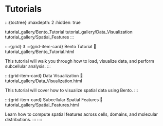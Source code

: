 # Tutorials

:::{toctree}
:maxdepth: 2
:hidden: true
   
tutorial_gallery/Bento_Tutorial
tutorial_gallery/Data_Visualization
tutorial_gallery/Spatial_Features
:::

::::{grid} 3
:::{grid-item-card}  Bento Tutorial
:link: tutorial_gallery/Bento_Tutorial.html

This tutorial will walk you through how to load, visualize data, and perform subcellular analysis.
:::

:::{grid-item-card}  Data Visualization
:link: tutorial_gallery/Data_Visualization.html

This tutorial will cover how to visualize spatial data using Bento.
:::

:::{grid-item-card}  Subcellular Spatial Features
:link: tutorial_gallery/Spatial_Features.html

Learn how to compute spatial features across cells, domains, and molecular distributions.
:::
::::